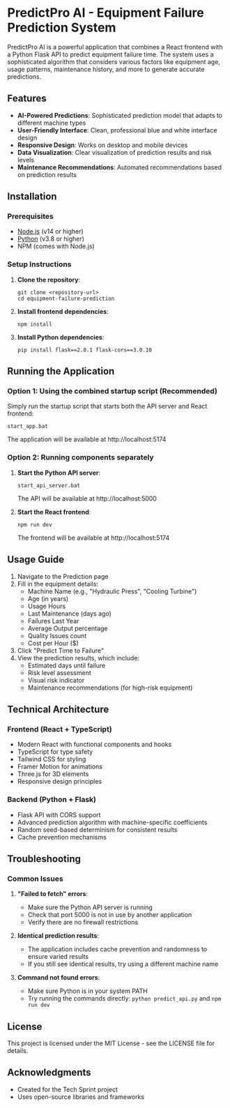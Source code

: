 # PredictPro AI - Equipment Failure Prediction System

PredictPro AI is a powerful application that combines a React frontend with a Python Flask API to predict equipment failure time. The system uses a sophisticated algorithm that considers various factors like equipment age, usage patterns, maintenance history, and more to generate accurate predictions.

## Features

- **AI-Powered Predictions**: Sophisticated prediction model that adapts to different machine types
- **User-Friendly Interface**: Clean, professional blue and white interface design
- **Responsive Design**: Works on desktop and mobile devices
- **Data Visualization**: Clear visualization of prediction results and risk levels
- **Maintenance Recommendations**: Automated recommendations based on prediction results

## Installation

### Prerequisites

- [Node.js](https://nodejs.org/) (v14 or higher)
- [Python](https://www.python.org/) (v3.8 or higher)
- NPM (comes with Node.js)

### Setup Instructions

1. **Clone the repository**:
   ```
   git clone <repository-url>
   cd equipment-failure-prediction
   ```

2. **Install frontend dependencies**:
   ```
   npm install
   ```

3. **Install Python dependencies**:
   ```
   pip install flask==2.0.1 flask-cors==3.0.10
   ```

## Running the Application

### Option 1: Using the combined startup script (Recommended)

Simply run the startup script that starts both the API server and React frontend:

```
start_app.bat
```

The application will be available at http://localhost:5174

### Option 2: Running components separately

1. **Start the Python API server**:
   ```
   start_api_server.bat
   ```
   The API will be available at http://localhost:5000

2. **Start the React frontend**:
   ```
   npm run dev
   ```
   The frontend will be available at http://localhost:5174

## Usage Guide

1. Navigate to the Prediction page
2. Fill in the equipment details:
   - Machine Name (e.g., "Hydraulic Press", "Cooling Turbine")
   - Age (in years)
   - Usage Hours
   - Last Maintenance (days ago)
   - Failures Last Year
   - Average Output percentage
   - Quality Issues count
   - Cost per Hour ($)
3. Click "Predict Time to Failure"
4. View the prediction results, which include:
   - Estimated days until failure
   - Risk level assessment
   - Visual risk indicator
   - Maintenance recommendations (for high-risk equipment)

## Technical Architecture

### Frontend (React + TypeScript)

- Modern React with functional components and hooks
- TypeScript for type safety
- Tailwind CSS for styling
- Framer Motion for animations
- Three.js for 3D elements
- Responsive design principles

### Backend (Python + Flask)

- Flask API with CORS support
- Advanced prediction algorithm with machine-specific coefficients
- Random seed-based determinism for consistent results
- Cache prevention mechanisms

## Troubleshooting

### Common Issues

1. **"Failed to fetch" errors**:
   - Make sure the Python API server is running
   - Check that port 5000 is not in use by another application
   - Verify there are no firewall restrictions

2. **Identical prediction results**:
   - The application includes cache prevention and randomness to ensure varied results
   - If you still see identical results, try using a different machine name

3. **Command not found errors**:
   - Make sure Python is in your system PATH
   - Try running the commands directly: `python predict_api.py` and `npm run dev`

## License

This project is licensed under the MIT License - see the LICENSE file for details.

## Acknowledgments

- Created for the Tech Sprint project
- Uses open-source libraries and frameworks 